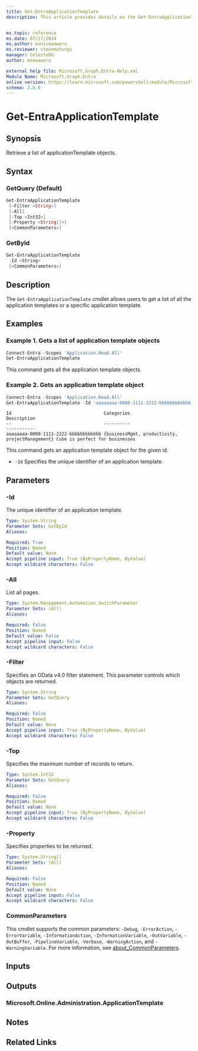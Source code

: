 ```yaml
---
title: Get-EntraApplicationTemplate
description: This article provides details on the Get-EntraApplicationTemplate command.


ms.topic: reference
ms.date: 07/17/2024
ms.author: eunicewaweru
ms.reviewer: stevemutungi
manager: CelesteDG
author: msewaweru

external help file: Microsoft.Graph.Entra-Help.xml
Module Name: Microsoft.Graph.Entra
online version: https://learn.microsoft.com/powershell/module/Microsoft.Graph.Entra/Get-EntraApplicationTemplate
schema: 2.0.0
---
```


# Get-EntraApplicationTemplate

## Synopsis

Retrieve a list of applicationTemplate objects.

## Syntax

### GetQuery (Default)

```powershell
Get-EntraApplicationTemplate
 [-Filter <String>]
 [-All]
 [-Top <Int32>]
 [-Property <String[]>]
 [<CommonParameters>]
```

### GetById

```powershell
Get-EntraApplicationTemplate 
 -Id <String> 
 [<CommonParameters>]
```

## Description

The `Get-EntraApplicationTemplate` cmdlet allows users to get a list of all the application templates or a specific application template.

## Examples

### Example 1. Gets a list of application template objects

```powershell
Connect-Entra -Scopes 'Application.Read.All'
Get-EntraApplicationTemplate
```

This command gets all the application template objects

### Example 2. Gets an application template object

```powershell
Connect-Entra -Scopes 'Application.Read.All'
Get-EntraApplicationTemplate -Id 'aaaaaaaa-0000-1111-2222-bbbbbbbbbbbb'
```

```Output
Id                                   Categories                                      Description
--                                   ----------                                      -----------
aaaaaaaa-0000-1111-2222-bbbbbbbbbbbb {businessMgmt, productivity, projectManagement} Cube is perfect for businesses
```

This command gets an application template object for the given id.

- `-Id` Specifies the unique identifier of an application template.

## Parameters

### -Id

The unique identifier of an application template.

```yaml
Type: System.String
Parameter Sets: GetById
Aliases:

Required: True
Position: Named
Default value: None
Accept pipeline input: True (ByPropertyName, ByValue)
Accept wildcard characters: False
```

### -All

List all pages.

```yaml
Type: System.Management.Automation.SwitchParameter
Parameter Sets: (All)
Aliases:

Required: False
Position: Named
Default value: False
Accept pipeline input: False
Accept wildcard characters: False
```

### -Filter

Specifies an OData v4.0 filter statement.
This parameter controls which objects are returned.

```yaml
Type: System.String
Parameter Sets: GetQuery
Aliases:

Required: False
Position: Named
Default value: None
Accept pipeline input: True (ByPropertyName, ByValue)
Accept wildcard characters: False
```

### -Top

Specifies the maximum number of records to return.

```yaml
Type: System.Int32
Parameter Sets: GetQuery
Aliases:

Required: False
Position: Named
Default value: None
Accept pipeline input: True (ByPropertyName, ByValue)
Accept wildcard characters: False
```

### -Property

Specifies properties to be returned.

```yaml
Type: System.String[]
Parameter Sets: (All)
Aliases:

Required: False
Position: Named
Default value: None
Accept pipeline input: False
Accept wildcard characters: False
```

### CommonParameters

This cmdlet supports the common parameters: `-Debug`, `-ErrorAction`, `-ErrorVariable`, `-InformationAction`, `-InformationVariable`, `-OutVariable`, `-OutBuffer`, `-PipelineVariable`, `-Verbose`, `-WarningAction`, and `-WarningVariable`. For more information, see [about_CommonParameters](https://go.microsoft.com/fwlink/?LinkID=113216).

## Inputs

## Outputs

### Microsoft.Online.Administration.ApplicationTemplate

## Notes

## Related Links
